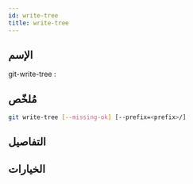 ```yaml
---
id: write-tree
title: write-tree
---
```


## الإسم
git-write-tree : 

## مُلخّص

<!--DOCUSAURUS_CODE_TABS-->
<!--الأمر-->
```bash
git write-tree [--missing-ok] [--prefix=<prefix>/]
```
<!--END_DOCUSAURUS_CODE_TABS-->

## التفاصيل

## الخيارات

